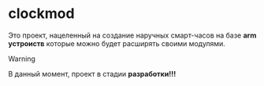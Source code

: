 # clockmod
Это проект, нацеленный на создание наручных смарт-часов на базе **arm устроиств** которые можно будет расширять своими модулями.
> [!WARNING]
> В данный момент, проект в стадии **разработки!!!**
